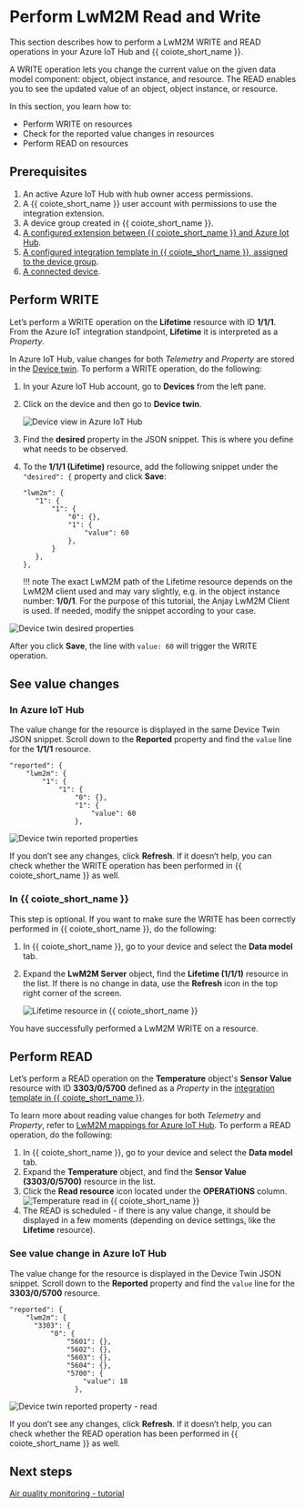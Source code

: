 # Perform LwM2M Read and Write

This section describes how to perform a LwM2M WRITE and READ operations in your Azure IoT Hub and {{ coiote_short_name }}.

A WRITE operation lets you change the current value on the given data model component: object, object instance, and resource. The READ enables you to see the updated value of an object, object instance, or resource.

In this section, you learn how to:

  * Perform WRITE on resources
  * Check for the reported value changes in resources
  * Perform READ on resources

## Prerequisites

1. An active Azure IoT Hub with hub owner access permissions.
2. A {{ coiote_short_name }} user account with permissions to use the integration extension.
3. A device group created in {{ coiote_short_name }}.
4. [A configured extension between {{ coiote_short_name }} and Azure Iot Hub](https://{{coiote_server}}/doc/user/integrations/how-to-guides/hyperscaler-integrations/azure-iot-hub/integrate-with-azure-iot-hub/).
5. [A configured integration template in {{ coiote_short_name }}, assigned to the device group](https://{{coiote_server}}/doc/user/integrations/how-to-guides/hyperscaler-integrations/configure-integration-templates/).
5. [A connected device](https://{{coiote_server}}/doc/user/getting-started/onboard-your-first-device/).

## Perform WRITE

Let’s perform a WRITE operation on the **Lifetime** resource with ID **1/1/1**. From the Azure IoT integration standpoint, **Lifetime** it is interpreted as a *Property*.

In Azure IoT Hub, value changes for both *Telemetry* and *Property* are stored in the [Device twin](https://{{coiote_server}}/doc/user/integrations/topic-guides/lwm2m-mappings-azure-iot-hub/#lwm2m-readable-and-writable-resources). To perform a WRITE operation, do the following:

1. In your Azure IoT Hub account, go to **Devices** from the left pane.

2. Click on the device and then go to **Device twin**.

    ![Device view in Azure IoT Hub](images-observation/observation-hub1.png "Click on Device Twin")

3. Find the **desired** property in the JSON snippet. This is where you define what needs to be observed.
4. To the **1/1/1 (Lifetime)** resource, add the following snippet under the `"desired": {` property and click **Save**:

      ```
      "lwm2m": {
         "1": {
             "1": {
                 "0": {},
                 "1": {
                     "value": 60
                 },
             }
         },
      },
      ```

    !!! note
        The exact LwM2M path of the Lifetime resource depends on the LwM2M client used and may vary slightly, e.g. in the object instance number: **1/0/1**. For the purpose of this tutorial, the Anjay LwM2M Client is used. If needed, modify the snippet according to your case.

![Device twin desired properties](images/write_azure.png "Device Twin desired properties")

After you click **Save**, the line with `value: 60` will trigger the WRITE operation.

## See value changes

### In Azure IoT Hub

The value change for the resource is displayed in the same Device Twin JSON snippet. Scroll down to the **Reported** property and find the `value` line for the **1/1/1** resource.

```
"reported": {
    "lwm2m": {
        "1": {
            "1": {
                "0": {},
                "1": {
                    "value": 60
                },
```

![Device twin reported properties](images/check_write_azure.png "Device Twin reported properties")

If you don’t see any changes, click **Refresh**. If it doesn’t help, you can check whether the WRITE operation has been performed in {{ coiote_short_name }} as well.

### In {{ coiote_short_name }}

This step is optional. If you want to make sure the WRITE has been correctly performed in {{ coiote_short_name }}, do the following:

1. In {{ coiote_short_name }}, go to your device and select the **Data model** tab.
2. Expand the **LwM2M Server** object, find the **Lifetime (1/1/1)** resource in the list. If there is no change in data, use the **Refresh** icon in the top right corner of the screen.

      ![Lifetime resource in {{ coiote_short_name }}](images/check_write_cdm.png "Lifetime resource in {{ coiote_short_name }}")

You have successfully performed a LwM2M WRITE on a resource.

## Perform READ

Let’s perform a READ operation on the **Temperature** object's **Sensor Value** resource with ID **3303/0/5700** defined as a *Property* in the [integration template in {{ coiote_short_name }}](https://{{coiote_server}}/doc/user/integrations/how-to-guides/hyperscaler-integrations/configure-integration-templates/).

To learn more about reading value changes for both *Telemetry* and *Property*, refer to [LwM2M mappings for Azure IoT Hub](https://{{coiote_server}}/doc/user/integrations/topic-guides/lwm2m-mappings-azure-iot-hub/). To perform a READ operation, do the following:

1. In {{ coiote_short_name }}, go to your device and select the **Data model** tab.
2. Expand the **Temperature** object, and find the **Sensor Value (3303/0/5700)** resource in the list.
3. Click the **Read resource** icon located under the **OPERATIONS** column.
      ![Temperature read in {{ coiote_short_name }}](images/read_cdm.png "Temperature read in {{ coiote_short_name }}")
4. The READ is scheduled - if there is any value change, it should be displayed in a few moments (depending on device settings, like the **Lifetime** resource).

### See value change in Azure IoT Hub

The value change for the resource is displayed in the Device Twin JSON snippet. Scroll down to the **Reported** property and find the `value` line for the **3303/0/5700** resource.

```
"reported": {
    "lwm2m": {
      "3303": {
          "0": {
              "5601": {},
              "5602": {},
              "5603": {},
              "5604": {},
              "5700": {
                  "value": 18
                },
```

![Device twin reported property - read](images/check_read_azure.png "Device Twin reported property - read")

If you don’t see any changes, click **Refresh**. If it doesn’t help, you can check whether the READ operation has been performed in {{ coiote_short_name }} as well.

## Next steps
[Air quality monitoring - tutorial](../../../Demo_Projects/Air_quality_monitoring_tutorial.md)
